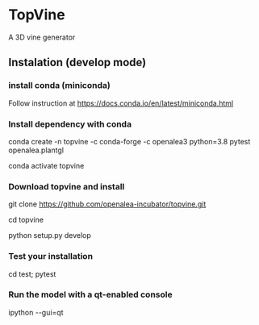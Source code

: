 # TopVine

A 3D vine generator 

## Instalation (develop mode)

### install conda (miniconda)

Follow instruction at https://docs.conda.io/en/latest/miniconda.html


### Install dependency with conda
conda create -n topvine -c conda-forge -c openalea3 python=3.8 pytest openalea.plantgl

conda activate topvine


### Download topvine and install
git clone https://github.com/openalea-incubator/topvine.git

cd topvine

python setup.py develop

### Test your installation
cd test; pytest

### Run the model with a qt-enabled console
ipython --gui=qt
